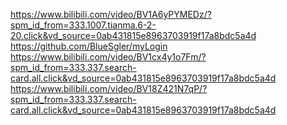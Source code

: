 https://www.bilibili.com/video/BV1A6yPYMEDz/?spm_id_from=333.1007.tianma.6-2-20.click&vd_source=0ab431815e8963703919f17a8bdc5a4d
https://github.com/BlueSgler/myLogin
https://www.bilibili.com/video/BV1cx4y1o7Fm/?spm_id_from=333.337.search-card.all.click&vd_source=0ab431815e8963703919f17a8bdc5a4d
https://www.bilibili.com/video/BV18Z421N7qP/?spm_id_from=333.337.search-card.all.click&vd_source=0ab431815e8963703919f17a8bdc5a4d